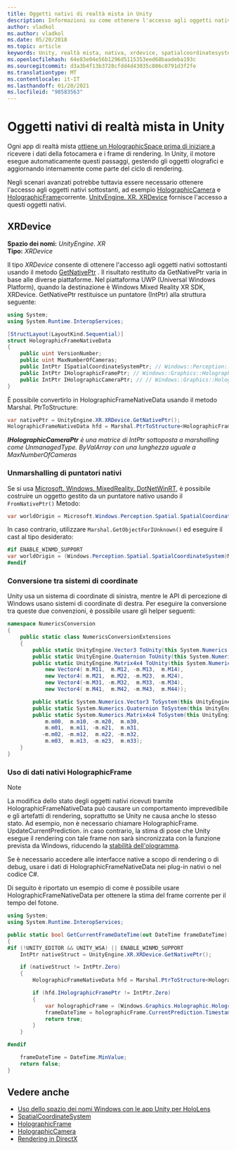 ```yaml
---
title: Oggetti nativi di realtà mista in Unity
description: Informazioni su come ottenere l'accesso agli oggetti nativi olografici sottostanti in Unity usando lo spazio dei nomi XR.
author: vladkol
ms.author: vladkol
ms.date: 05/20/2018
ms.topic: article
keywords: Unity, realtà mista, nativa, xrdevice, spatialcoordinatesystem, holographicframe, holographiccamera, ispatialcoordinatesystem, iholographicframe, iholographiccamera, getnativeptr, auricolare realtà mista, headset di realtà mista di Windows, auricolare della realtà virtuale
ms.openlocfilehash: 64e83e04e56b1296d5115353eed68baadeba193c
ms.sourcegitcommit: d3a3b4f13b3728cfdd4d43035c806c0791d3f2fe
ms.translationtype: MT
ms.contentlocale: it-IT
ms.lasthandoff: 01/20/2021
ms.locfileid: "98583563"
---
```

# <a name="mixed-reality-native-objects-in-unity"></a>Oggetti nativi di realtà mista in Unity

Ogni app di realtà mista [ottiene un HolographicSpace prima di iniziare a](../native/getting-a-holographicspace.md) ricevere i dati della fotocamera e i frame di rendering. In Unity, il motore esegue automaticamente questi passaggi, gestendo gli oggetti olografici e aggiornando internamente come parte del ciclo di rendering.

Negli scenari avanzati potrebbe tuttavia essere necessario ottenere l'accesso agli oggetti nativi sottostanti, ad esempio <a href="/uwp/api/windows.graphics.holographic.holographiccamera" target="_blank">HolographicCamera</a> e <a href="/uwp/api/windows.graphics.holographic.holographicframe" target="_blank">HolographicFrame</a>corrente. <a href="https://docs.unity3d.com/ScriptReference/XR.XRDevice.html" target="_blank">UnityEngine. XR. XRDevice</a> fornisce l'accesso a questi oggetti nativi.

## <a name="xrdevice"></a>XRDevice 

**Spazio dei nomi:** *UnityEngine. XR*<br>
**Tipo:** *XRDevice*

Il tipo *XRDevice* consente di ottenere l'accesso agli oggetti nativi sottostanti usando il metodo <a href="https://docs.unity3d.com/ScriptReference/XR.XRDevice.GetNativePtr.html" target="_blank">GetNativePtr</a> . Il risultato restituito da GetNativePtr varia in base alle diverse piattaforme. Nel piattaforma UWP (Universal Windows Platform), quando la destinazione è Windows Mixed Reality XR SDK, XRDevice. GetNativePtr restituisce un puntatore (IntPtr) alla struttura seguente: 

```cs
using System;
using System.Runtime.InteropServices;

[StructLayout(LayoutKind.Sequential)]
struct HolographicFrameNativeData
{
    public uint VersionNumber;
    public uint MaxNumberOfCameras;
    public IntPtr ISpatialCoordinateSystemPtr; // Windows::Perception::Spatial::ISpatialCoordinateSystem
    public IntPtr IHolographicFramePtr; // Windows::Graphics::Holographic::IHolographicFrame 
    public IntPtr IHolographicCameraPtr; // // Windows::Graphics::Holographic::IHolographicCamera
}
```
È possibile convertirlo in HolographicFrameNativeData usando il metodo Marshal. PtrToStructure:
```cs
var nativePtr = UnityEngine.XR.XRDevice.GetNativePtr();
HolographicFrameNativeData hfd = Marshal.PtrToStructure<HolographicFrameNativeData>(nativePtr);
```
***IHolographicCameraPtr** è una matrice di IntPtr sottoposta a marshalling come UnmanagedType. ByValArray con una lunghezza uguale a MaxNumberOfCameras* 

### <a name="unmarshaling-native-pointers"></a>Unmarshalling di puntatori nativi

Se si usa [Microsoft. Windows. MixedReality. DotNetWinRT](https://www.nuget.org/packages/Microsoft.Windows.MixedReality.DotNetWinRT), è possibile costruire un oggetto gestito da un puntatore nativo usando il `FromNativePtr()` Metodo:

```cs
var worldOrigin = Microsoft.Windows.Perception.Spatial.SpatialCoordinateSystem.FromNativePtr(hfd.ISpatialCoordinateSystemPtr);
```

In caso contrario, utilizzare `Marshal.GetObjectForIUnknown()` ed eseguire il cast al tipo desiderato:

```cs
#if ENABLE_WINMD_SUPPORT
var worldOrigin = (Windows.Perception.Spatial.SpatialCoordinateSystem)Marshal.GetObjectForIUnknown(hfd.ISpatialCoordinateSystemPtr);
#endif
```

### <a name="converting-between-coordinate-systems"></a>Conversione tra sistemi di coordinate

Unity usa un sistema di coordinate di sinistra, mentre le API di percezione di Windows usano sistemi di coordinate di destra. Per eseguire la conversione tra queste due convenzioni, è possibile usare gli helper seguenti:

```cs
namespace NumericsConversion
{
    public static class NumericsConversionExtensions
    {
        public static UnityEngine.Vector3 ToUnity(this System.Numerics.Vector3 v) => new UnityEngine.Vector3(v.X, v.Y, -v.Z);
        public static UnityEngine.Quaternion ToUnity(this System.Numerics.Quaternion q) => new UnityEngine.Quaternion(-q.X, -q.Y, q.Z, q.W);
        public static UnityEngine.Matrix4x4 ToUnity(this System.Numerics.Matrix4x4 m) => new UnityEngine.Matrix4x4(
            new Vector4( m.M11,  m.M12, -m.M13,  m.M14),
            new Vector4( m.M21,  m.M22, -m.M23,  m.M24),
            new Vector4(-m.M31, -m.M32,  m.M33, -m.M34),
            new Vector4( m.M41,  m.M42, -m.M43,  m.M44));

        public static System.Numerics.Vector3 ToSystem(this UnityEngine.Vector3 v) => new System.Numerics.Vector3(v.x, v.y, -v.z);
        public static System.Numerics.Quaternion ToSystem(this UnityEngine.Quaternion q) => new System.Numerics.Quaternion(-q.x, -q.y, q.z, q.w);
        public static System.Numerics.Matrix4x4 ToSystem(this UnityEngine.Matrix4x4 m) => new System.Numerics.Matrix4x4(
            m.m00,  m.m10, -m.m20,  m.m30,
            m.m01,  m.m11, -m.m21,  m.m31,
           -m.m02, -m.m12,  m.m22, -m.m32,
            m.m03,  m.m13, -m.m23,  m.m33);
    }
}
```

### <a name="using-holographicframe-native-data"></a>Uso di dati nativi HolographicFrame

> [!NOTE]
> La modifica dello stato degli oggetti nativi ricevuti tramite HolographicFrameNativeData può causare un comportamento imprevedibile e gli artefatti di rendering, soprattutto se Unity ne causa anche lo stesso stato.  Ad esempio, non è necessario chiamare HolographicFrame. UpdateCurrentPrediction. in caso contrario, la stima di pose che Unity esegue il rendering con tale frame non sarà sincronizzata con la funzione prevista da Windows, riducendo la [stabilità dell'ologramma](../platform-capabilities-and-apis/hologram-stability.md).

Se è necessario accedere alle interfacce native a scopo di rendering o di debug, usare i dati di HolographicFrameNativeData nei plug-in nativi o nel codice C#. 

Di seguito è riportato un esempio di come è possibile usare HolographicFrameNativeData per ottenere la stima del frame corrente per il tempo del fotone. 

```cs
using System;
using System.Runtime.InteropServices;

public static bool GetCurrentFrameDateTime(out DateTime frameDateTime)
{
#if (!UNITY_EDITOR && UNITY_WSA) || ENABLE_WINMD_SUPPORT
    IntPtr nativeStruct = UnityEngine.XR.XRDevice.GetNativePtr();

    if (nativeStruct != IntPtr.Zero)
    {
        HolographicFrameNativeData hfd = Marshal.PtrToStructure<HolographicFrameNativeData>(nativeStruct);

        if (hfd.IHolographicFramePtr != IntPtr.Zero)
        {
            var holographicFrame = (Windows.Graphics.Holographic.HolographicFrame)Marshal.GetObjectForIUnknown(hfd.IHolographicFramePtr);
            frameDateTime = holographicFrame.CurrentPrediction.Timestamp.TargetTime.DateTime;
            return true;
        }
    }

#endif

    frameDateTime = DateTime.MinValue;
    return false;
}

```

## <a name="see-also"></a>Vedere anche

* [Uso dello spazio dei nomi Windows con le app Unity per HoloLens](using-the-windows-namespace-with-unity-apps-for-hololens.md)
* <a href="/uwp/api/windows.perception.spatial.spatialcoordinatesystem" target="_blank">SpatialCoordinateSystem</a>
* <a href="/uwp/api/windows.graphics.holographic.holographicframe" target="_blank">HolographicFrame</a>
* <a href="/uwp/api/windows.graphics.holographic.holographiccamera" target="_blank">HolographicCamera</a>
* [Rendering in DirectX](../native/rendering-in-directx.md)